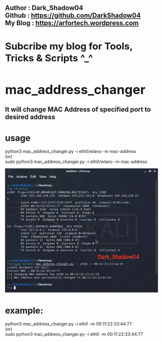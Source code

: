 <b><h2> Author             : Dark_Shadow04 <br>
 Github             : https://github.com/DarkShadow04 <br>
 My Blog            : https://arfortech.wordpress.com <br><h2>
 Subcribe my blog for Tools, Tricks & Scripts ^_^ </b>

# mac_address_changer
It will change MAC Address of specified port to desired address <br>

# usage
python3 mac_address_changer.py -i eth0/wlano -m mac-address <br>
(or) <br>
sudo python3 mac_address_changer.py -i eth0/wlano -m mac-address <br>

<img src="mac_address_changer.png" alt="mac_address_changer">

# example:
python3 mac_address_changer.py -i eth0 -m 00:11:22:33:44:77 <br>
(or) <br>
sudo python3 mac_address_changer.py -i eth0 -m 00:11:22:33:44:77
